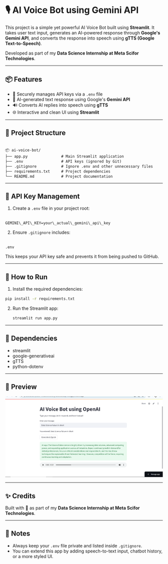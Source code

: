 # 🎙️ AI Voice Bot using Gemini API

This project is a simple yet powerful AI Voice Bot built using **Streamlit**. It takes user text input, generates an AI-powered response through **Google's Gemini API**, and converts the response into speech using **gTTS (Google Text-to-Speech)**.

Developed as part of my **Data Science Internship at Meta Scifor Technologies**.

---

## 📦 Features

- 🔐 Securely manages API keys via a `.env` file
- 🤖 AI-generated text response using Google's **Gemini API**
- 🔊 Converts AI replies into speech using **gTTS**
- 🌐 Interactive and clean UI using **Streamlit**

---

## 📁 Project Structure

```

📦 ai-voice-bot/
├── app.py               # Main Streamlit application
├── .env                 # API keys (ignored by Git)
├── .gitignore           # Ignore .env and other unnecessary files
├── requirements.txt     # Project dependencies
└── README.md            # Project documentation

```

---

## 🔐 API Key Management

1. Create a `.env` file in your project root:

```

GEMINI\_API\_KEY=your\_actual\_gemini\_api\_key

```

2. Ensure `.gitignore` includes:

```

.env

````

This keeps your API key safe and prevents it from being pushed to GitHub.

---

## 🚀 How to Run

1. Install the required dependencies:

```bash
pip install -r requirements.txt
````

2. Run the Streamlit app:

   ```bash
   streamlit run app.py
   ```

---

## 📜 Dependencies

* streamlit
* google-generativeai
* gTTS
* python-dotenv

---

## 📸 Preview

![AI Voice Bot Screenshot](visual.png)

---

## ✨ Credits

Built with 💙 as part of my **Data Science Internship at Meta Scifor Technologies**.

---

## 📌 Notes

* Always keep your `.env` file private and listed inside `.gitignore`.
* You can extend this app by adding speech-to-text input, chatbot history, or a more styled UI.
